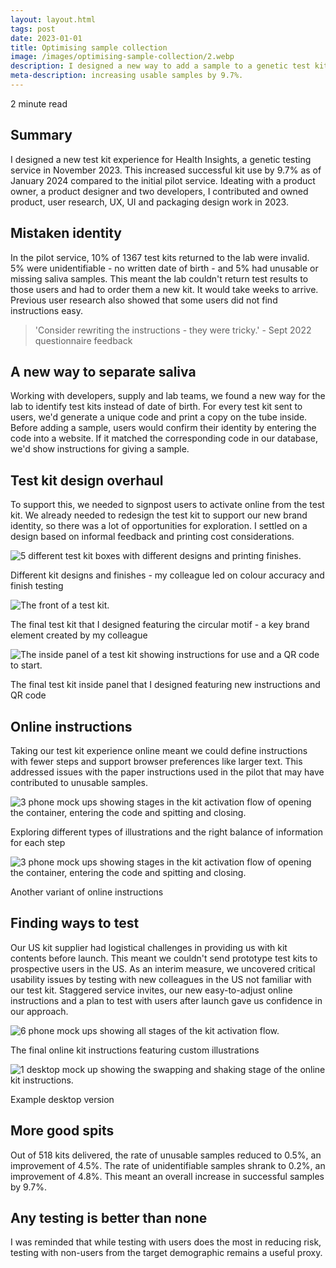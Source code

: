 ```yaml
---
layout: layout.html
tags: post
date: 2023-01-01
title: Optimising sample collection
image: /images/optimising-sample-collection/2.webp
description: I designed a new way to add a sample to a genetic test kit, increasing usable samples by 9.7%.
meta-description: increasing usable samples by 9.7%.
---
```


2 minute read

## Summary
I designed a new test kit experience for Health Insights, a genetic testing service in November 2023. This increased successful kit use by 9.7% as of January 2024 compared to the initial pilot service. Ideating with a product owner, a product designer and two developers, I contributed and owned product, user research, UX, UI and packaging design work in 2023.

## Mistaken identity
In the pilot service, 10% of 1367 test kits returned to the lab were invalid. 5% were unidentifiable - no written date of birth - and 5% had unusable or missing saliva samples. This meant the lab couldn't return test results to those users and had to order them a new kit. It would take weeks to arrive. Previous user research also showed that some users did not find instructions easy.

> 'Consider rewriting the instructions - they were tricky.' - Sept 2022 questionnaire feedback

## A new way to separate saliva
Working with developers, supply and lab teams, we found a new way for the lab to identify test kits instead of date of birth. For every test kit sent to users, we'd generate a unique code and print a copy on the tube inside. Before adding a sample, users would confirm their identity by entering the code into a website. If it matched the corresponding code in our database, we'd show instructions for giving a sample.

## Test kit design overhaul
To support this, we needed to signpost users to activate online from the test kit. We already needed to redesign the test kit to support our new brand identity, so there was a lot of opportunities for exploration. I settled on a design based on informal feedback and printing cost considerations.

![5 different test kit boxes with different designs and printing finishes.](/images/optimising-sample-collection/test-kits.jpeg)<figcaption> Different kit designs and finishes - my colleague led on colour accuracy and finish testing</figcaption>

![The front of a test kit.](/images/optimising-sample-collection/final-test-kit.jpg)<figcaption>The final test kit that I designed featuring the circular motif - a key brand element created by my colleague</figcaption>

![The inside panel of a test kit showing instructions for use and a QR code to start.](/images/optimising-sample-collection/test-kit-inside-panel.jpg)<figcaption>The final test kit inside panel that I designed featuring new instructions and QR code</figcaption>

## Online instructions
Taking our test kit experience online meant we could define instructions with fewer steps and support browser preferences like larger text. This addressed issues with the paper instructions used in the pilot that may have contributed to unusable samples.

![3 phone mock ups showing stages in the kit activation flow of opening the container, entering the code and spitting and closing.](/images/optimising-sample-collection/instructions-previous-1.png)<figcaption>Exploring different types of illustrations and the right balance of information for each step</figcaption>

![3 phone mock ups showing stages in the kit activation flow of opening the container, entering the code and spitting and closing.](/images/optimising-sample-collection/instructions-previous-2.png)<figcaption>Another variant of online instructions</figcaption>

## Finding ways to test
Our US kit supplier had logistical challenges in providing us with kit contents before launch. This meant we couldn't send prototype test kits to prospective users in the US. As an interim measure, we uncovered critical usability issues by testing with new colleagues in the US not familiar with our test kit. Staggered service invites, our new easy-to-adjust online instructions and a plan to test with users after launch gave us confidence in our approach.

![6 phone mock ups showing all stages of the kit activation flow.](/images/optimising-sample-collection/kit-activation-final-mobile.png)<figcaption>The final online kit instructions featuring custom illustrations</figcaption>

![1 desktop mock up showing the swapping and shaking stage of the online kit instructions.](/images/optimising-sample-collection/kit-activation-final-desktop.png)<figcaption>Example desktop version</figcaption>

## More good spits
Out of 518 kits delivered, the rate of unusable samples reduced to 0.5%, an improvement of 4.5%. The rate of unidentifiable samples shrank to 0.2%, an improvement of 4.8%. This meant an overall increase in successful samples by 9.7%.

## Any testing is better than none
I was reminded that while testing with users does the most in reducing risk, testing with non-users from the target demographic remains a useful proxy.